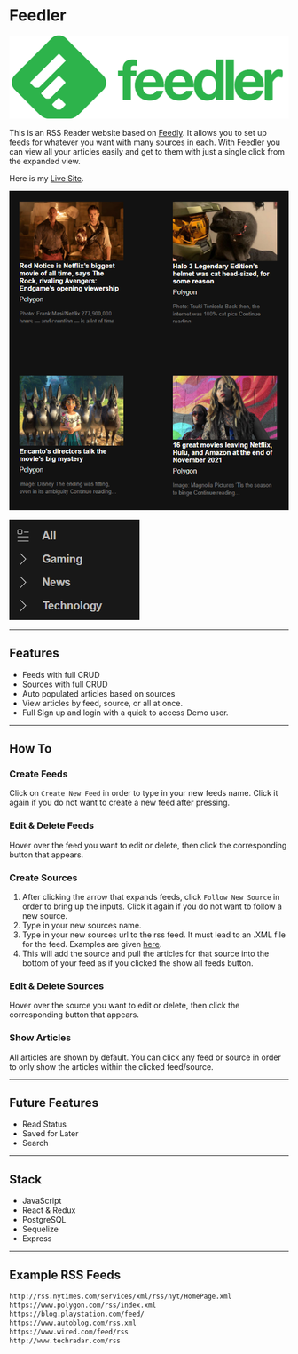 # Feedler

![Feedler Logo](https://raw.githubusercontent.com/Concrete18/Feedly-Clone/main/frontend/public/assets/Feedler_Logo.png)


This is an RSS Reader website based on [Feedly](https://feedly.com/). It allows you to set up feeds for whatever you want with many sources in each.
With Feedler you can view all your articles easily and get to them with just a single click from the expanded view.

Here is my [Live Site](https://feedly-clone.herokuapp.com/).

![Articles Screenshot](https://raw.githubusercontent.com/Concrete18/Feedly-Clone/main/frontend/public/assets/Articles.png)


![Feeds Screenshot](https://raw.githubusercontent.com/Concrete18/Feedly-Clone/main/frontend/public/assets/Feeds.png)

---
## Features

* Feeds with full CRUD
* Sources with full CRUD
* Auto populated articles based on sources
* View articles by feed, source, or all at once.
* Full Sign up and login with a quick to access Demo user.

---
## How To

### Create Feeds

Click on `Create New Feed` in order to type in your new feeds name. Click it again if you do not want to create a new feed after pressing.

### Edit & Delete Feeds

Hover over the feed you want to edit or delete, then click the corresponding button that appears.

### Create Sources

1. After clicking the arrow that expands feeds, click `Follow New Source` in order to bring up the inputs. Click it again if you do not want to follow a new source.
2. Type in your new sources name.
3. Type in your new sources url to the rss feed. It must lead to an .XML file for the feed. Examples are given [here](#Example-RSS-Feeds).
4. This will add the source and pull the articles for that source into the bottom of your feed as if you clicked the show all feeds button.

### Edit & Delete Sources

Hover over the source you want to edit or delete, then click the corresponding button that appears.

### Show Articles

All articles are shown by default. You can click any feed or source in order to only show the articles within the clicked feed/source.

---

## Future Features

* Read Status
* Saved for Later
* Search

---
## Stack

* JavaScript
* React & Redux
* PostgreSQL
* Sequelize 
* Express

---
## Example RSS Feeds

```
http://rss.nytimes.com/services/xml/rss/nyt/HomePage.xml
https://www.polygon.com/rss/index.xml
https://blog.playstation.com/feed/
https://www.autoblog.com/rss.xml
https://www.wired.com/feed/rss
http://www.techradar.com/rss
```
